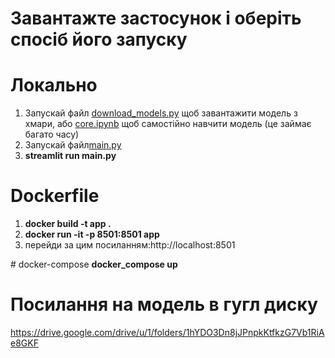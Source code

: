 # Завантажте застосунок і оберіть спосіб його запуску

# Локально
<ol>
  <li>Запускай файл <a href="https://github.com/Ytopoc/group_project/blob/main/download_models.py">download_models.py</a> щоб завантажити модель з хмари, або <a href="https://github.com/Ytopoc/group_project/blob/main/core.ipynb">core.ipynb</a> щоб самостійно навчити модель (це займає багато часу) </li>
  <li>Запускай файл<a href="https://github.com/Ytopoc/group_project/blob/main/main.py">main.py</a></li>
  <li><b>streamlit run main.py</b></li>
</ol>

# Dockerfile
<ol>
  <li><b>docker build -t app .</b></li>
  <li><b>docker run -it -p 8501:8501 app</b></li>
  <li>перейди за цим посиланням:http://localhost:8501</li>
</ol>
# docker-compose
<b>docker_compose up</b>

# Посилання на модель в гугл диску
https://drive.google.com/drive/u/1/folders/1hYDO3Dn8jJPnpkKtfkzG7Vb1RiAe8GKF
